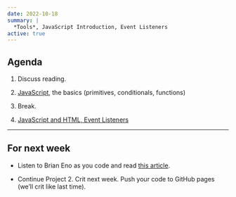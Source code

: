 ```yaml
---
date: 2022-10-18
summary: |
  *Tools*, JavaScript Introduction, Event Listeners
active: true
---
```



## Agenda

1. Discuss reading.
  
2. [JavaScript](https://docs.google.com/presentation/d/1Nafx8z0twGMUY-B-E4mi032I7hENS5yzDkEGTOm-U0I/edit?usp=sharing), the basics (primitives, conditionals, functions)

3. Break.

4. [JavaScript and HTML, Event Listeners](https://docs.google.com/presentation/d/1syeZFuCsmUd6tVTkAG7w-vLaasArNPYhE4BFmBN4D4s/edit?usp=sharing)


------------



## For next week


* Listen to Brian Eno as you code and read [this article](https://reverbmachine.com/blog/deconstructing-brian-eno-music-for-airports/).

* Continue Project 2. Crit next week. Push your code to GitHub pages (we’ll crit like last time).